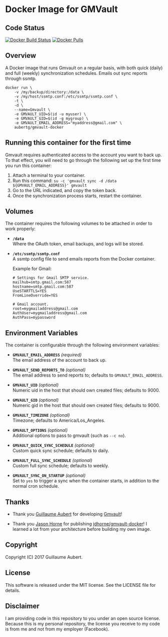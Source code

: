 Docker Image for GMVault
========================


Code Status
-----------

[![Docker Build Status](https://img.shields.io/docker/build/aubertg/gmvault-docker.svg)](https://hub.docker.com/r/aubertg/gmvault-docker/builds/)
[![Docker Pulls](https://img.shields.io/docker/pulls/aubertg/gmvault-docker.svg)](https://hub.docker.com/r/aubertg/gmvault-docker/)


Overview
--------

A Docker image that runs Gmvault on a regular basis, with both quick (daily) and
full (weekly) synchronization schedules. Emails out sync reports through ssmtp.

```
docker run \
	-v /my/backup/directory:/data \
	-v /my/host/ssmtp.conf:/etc/ssmtp/ssmtp.conf \
	-t \
	-d \
	--name=Gmvault \
	-e GMVAULT_UID=$(id -u myuser) \
	-e GMVAULT_GID=$(id -g mygroup) \
	-e GMVAULT_EMAIL_ADDRESS="myaddress@gmail.com" \
	aubertg/gmvault-docker
```


Running this container for the first time
-----------------------------------------

Gmvault requires authenticated access to the account you want to back up. To
that effect, you will need to go through the following set up the first time
you run this container:

1. Attach a terminal to your container.
2. Run this command: `su -c 'gmvault sync -d /data ${GMVAULT_EMAIL_ADDRESS}' gmvault`
3. Go to the URL indicated, and copy the token back.
4. Once the synchronization process starts, restart the container.


Volumes
-------

The container requires the following volumes to be attached in order to work
properly:

* **`/data`**  
	Where the OAuth token, email backups, and logs will be stored.

* **`/etc/ssmtp/ssmtp.conf`**  
	A ssmtp config file to send emails reports from the Docker container.

	Example for Gmail:
	```
	# Settings for Gmail SMTP service.
	mailhub=smtp.gmail.com:587
	hostname=smtp.gmail.com:587
	UseSTARTTLS=YES
	FromLineOverride=YES

	# Gmail account.
	root=mygmailaddress@gmail.com
	AuthUser=mygmailaddress@gmail.com
	AuthPass=mypassword
	```


Environment Variables
---------------------

The container is configurable through the following environment variables:

* **`GMVAULT_EMAIL_ADDRESS`** *(required)*  
	The email address of the account to back up.

* **`GMVAULT_SEND_REPORTS_TO`** *(optional)*  
	The email address to send reports to; defaults to `GMVAULT_EMAIL_ADDRESS`.

* **`GMVAULT_UID`** *(optional)*  
	Numeric uid in the host that should own created files; defaults to 9000.

* **`GMVAULT_GID`** *(optional)*  
	Numeric gid in the host that should own created files; defaults to 9000.

* **`GMVAULT_TIMEZONE`** *(optional)*  
	Timezone; defaults to America/Los_Angeles.

* **`GMVAULT_OPTIONS`** *(optional)*  
	Additional options to pass to gmvault (such as `--c no`).

* **`GMVAULT_QUICK_SYNC_SCHEDULE`** *(optional)*  
	Custom quick sync schedule; defaults to daily.

* **`GMVAULT_FULL_SYNC_SCHEDULE`** *(optional)*  
	Custom full sync schedule; defaults to weekly.

* **`GMVAULT_SYNC_ON_STARTUP`** *(optional)*  
	Set to `yes` to trigger a sync when the container starts, in addition to the
	normal cron schedule.


Thanks
------

* Thank you [Guillaume Aubert](https://github.com/gaubert) for developing
[Gmvault](https://github.com/gaubert/gmvault)!

* Thank you [Jason Horne](https://github.com/jdhorne) for publishing
[jdhorne/gmvault-docker](https://github.com/jdhorne/gmvault-docker)! I learned
a lot from your architecture before building my own image.


Copyright
---------

Copyright (C) 2017 Guillaume Aubert.


License
-------

This software is released under the MIT license. See the LICENSE file for
details.


Disclaimer
----------

I am providing code in this repository to you under an open source license.
Because this is my personal repository, the license you receive to my code is
from me and not from my employer (Facebook).
